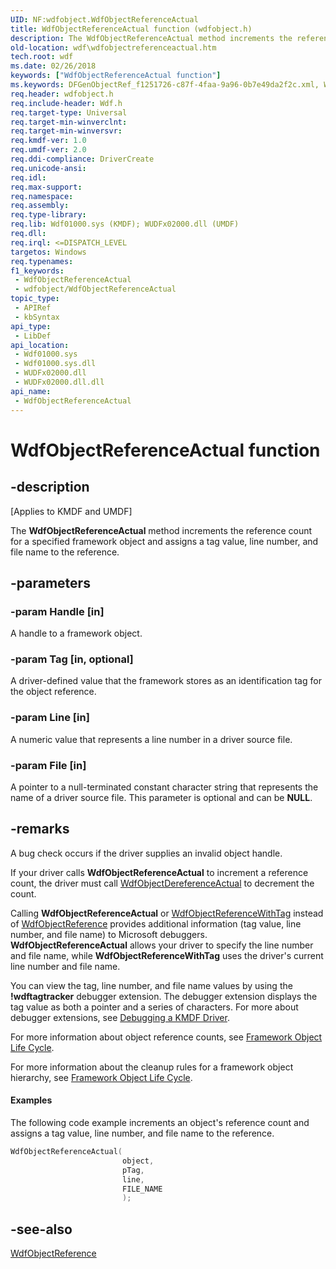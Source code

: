 ```yaml
---
UID: NF:wdfobject.WdfObjectReferenceActual
title: WdfObjectReferenceActual function (wdfobject.h)
description: The WdfObjectReferenceActual method increments the reference count for a specified framework object and assigns a tag value, line number, and file name to the reference.
old-location: wdf\wdfobjectreferenceactual.htm
tech.root: wdf
ms.date: 02/26/2018
keywords: ["WdfObjectReferenceActual function"]
ms.keywords: DFGenObjectRef_f1251726-c87f-4faa-9a96-0b7e49da2f2c.xml, WdfObjectReferenceActual, WdfObjectReferenceActual method, kmdf.wdfobjectreferenceactual, wdf.wdfobjectreferenceactual, wdfobject/WdfObjectReferenceActual
req.header: wdfobject.h
req.include-header: Wdf.h
req.target-type: Universal
req.target-min-winverclnt: 
req.target-min-winversvr: 
req.kmdf-ver: 1.0
req.umdf-ver: 2.0
req.ddi-compliance: DriverCreate
req.unicode-ansi: 
req.idl: 
req.max-support: 
req.namespace: 
req.assembly: 
req.type-library: 
req.lib: Wdf01000.sys (KMDF); WUDFx02000.dll (UMDF)
req.dll: 
req.irql: <=DISPATCH_LEVEL
targetos: Windows
req.typenames: 
f1_keywords:
 - WdfObjectReferenceActual
 - wdfobject/WdfObjectReferenceActual
topic_type:
 - APIRef
 - kbSyntax
api_type:
 - LibDef
api_location:
 - Wdf01000.sys
 - Wdf01000.sys.dll
 - WUDFx02000.dll
 - WUDFx02000.dll.dll
api_name:
 - WdfObjectReferenceActual
---
```


# WdfObjectReferenceActual function


## -description

<p class="CCE_Message">[Applies to KMDF and UMDF]</p>

The <b>WdfObjectReferenceActual</b> method increments the reference count for a specified framework object and assigns a tag value, line number, and file name to the reference.

## -parameters

### -param Handle [in]


A handle to a framework object.

### -param Tag [in, optional]


A driver-defined value that the framework stores as an identification tag for the object reference.

### -param Line [in]


A numeric value that represents a line number in a driver source file.

### -param File [in]


A pointer to a null-terminated constant character string that represents the name of a driver source file. This parameter is optional and can be <b>NULL</b>.

## -remarks

A bug check occurs if the driver supplies an invalid object handle.




If your driver calls <b>WdfObjectReferenceActual</b> to increment a reference count, the driver must call <a href="/windows-hardware/drivers/ddi/wdfobject/nf-wdfobject-wdfobjectdereferenceactual">WdfObjectDereferenceActual</a> to decrement the count.

Calling <b>WdfObjectReferenceActual</b> or <a href="/windows-hardware/drivers/wdf/wdfobjectreferencewithtag">WdfObjectReferenceWithTag</a> instead of <a href="/windows-hardware/drivers/wdf/wdfobjectreference">WdfObjectReference</a> provides additional information (tag value, line number, and file name) to Microsoft debuggers. <b>WdfObjectReferenceActual</b> allows your driver to specify the line number and file name, while <b>WdfObjectReferenceWithTag</b> uses the driver's current line number and file name.

You can view the tag, line number, and file name values by using the <b>!wdftagtracker</b> debugger extension. The debugger extension displays the tag value as both a pointer and a series of characters. For more about debugger extensions, see <a href="/windows-hardware/drivers/wdf/debugging-driver-installation">Debugging a KMDF Driver</a>.

For more information about object reference counts, see <a href="/windows-hardware/drivers/wdf/framework-object-life-cycle">Framework Object Life Cycle</a>.

For more information about the cleanup rules for a framework object hierarchy, see [Framework Object Life Cycle](/windows-hardware/drivers/wdf/framework-object-life-cycle).

#### Examples

The following code example increments an object's reference count and assigns a tag value, line number, and file name to the reference.

```cpp
WdfObjectReferenceActual(
                         object,
                         pTag,
                         line,
                         FILE_NAME
                         );
```

## -see-also

<a href="/windows-hardware/drivers/wdf/wdfobjectreference">WdfObjectReference</a>
